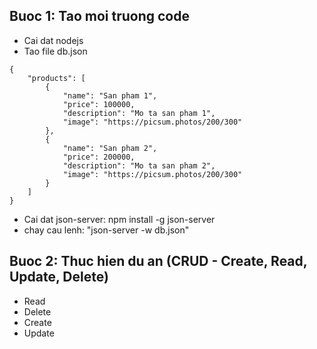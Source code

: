## Buoc 1: Tao moi truong code
- Cai dat nodejs
- Tao file db.json
```
{
    "products": [
        {
            "name": "San pham 1",
            "price": 100000,
            "description": "Mo ta san pham 1",
            "image": "https://picsum.photos/200/300"
        },
        {
            "name": "San pham 2",
            "price": 200000,
            "description": "Mo ta san pham 2",
            "image": "https://picsum.photos/200/300"
        }
    ]
}
```
- Cai dat json-server: npm install -g json-server
- chay cau lenh: "json-server -w db.json"

## Buoc 2: Thuc hien du an (CRUD - Create, Read, Update, Delete)
- Read
- Delete
- Create
- Update